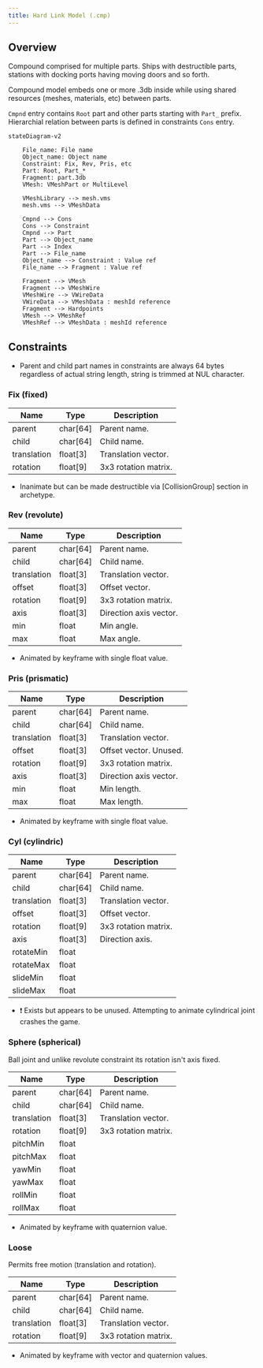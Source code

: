 ```yaml
---
title: Hard Link Model (.cmp)
---
```


## Overview

Compound comprised for multiple parts. Ships with destructible parts, stations with docking ports having moving doors and so forth.

Compound model embeds one or more .3db inside while using shared resources (meshes, materials, etc) between parts.

`Cmpnd` entry contains `Root` part and other parts starting with `Part_` prefix. Hierarchial relation between parts is defined in constraints `Cons` entry.

```mermaid
stateDiagram-v2

    File_name: File name
    Object_name: Object name
    Constraint: Fix, Rev, Pris, etc
    Part: Root, Part_*
    Fragment: part.3db
    VMesh: VMeshPart or MultiLevel

    VMeshLibrary --> mesh.vms
    mesh.vms --> VMeshData

    Cmpnd --> Cons
    Cons --> Constraint
    Cmpnd --> Part
    Part --> Object_name
    Part --> Index
    Part --> File_name
    Object_name --> Constraint : Value ref
    File_name --> Fragment : Value ref

    Fragment --> VMesh
    Fragment --> VMeshWire
    VMeshWire --> VWireData
    VWireData --> VMeshData : meshId reference
    Fragment --> Hardpoints
    VMesh --> VMeshRef
    VMeshRef --> VMeshData : meshId reference
```

## Constraints

- Parent and child part names in constraints are always 64 bytes regardless of actual string length, string is trimmed at NUL character.

### Fix (fixed)

| Name        | Type     | Description          |
| ----------- | -------- | -------------------- |
| parent      | char[64] | Parent name.         |
| child       | char[64] | Child name.          |
| translation | float[3] | Translation vector.  |
| rotation    | float[9] | 3x3 rotation matrix. |

- Inanimate but can be made destructible via [CollisionGroup] section in archetype.

### Rev (revolute)

| Name        | Type     | Description            |
| ----------- | -------- | ---------------------- |
| parent      | char[64] | Parent name.           |
| child       | char[64] | Child name.            |
| translation | float[3] | Translation vector.    |
| offset      | float[3] | Offset vector.         |
| rotation    | float[9] | 3x3 rotation matrix.   |
| axis        | float[3] | Direction axis vector. |
| min         | float    | Min angle.             |
| max         | float    | Max angle.             |

- Animated by keyframe with single float value.

### Pris (prismatic)

| Name        | Type     | Description            |
| ----------- | -------- | ---------------------- |
| parent      | char[64] | Parent name.           |
| child       | char[64] | Child name.            |
| translation | float[3] | Translation vector.    |
| offset      | float[3] | Offset vector. Unused. |
| rotation    | float[9] | 3x3 rotation matrix.   |
| axis        | float[3] | Direction axis vector. |
| min         | float    | Min length.            |
| max         | float    | Max length.            |

- Animated by keyframe with single float value.

### Cyl (cylindric)

| Name        | Type     | Description          |
| ----------- | -------- | -------------------- |
| parent      | char[64] | Parent name.         |
| child       | char[64] | Child name.          |
| translation | float[3] | Translation vector.  |
| offset      | float[3] | Offset vector.       |
| rotation    | float[9] | 3x3 rotation matrix. |
| axis        | float[3] | Direction axis.      |
| rotateMin   | float    |                      |
| rotateMax   | float    |                      |
| slideMin    | float    |                      |
| slideMax    | float    |                      |

- ❗ Exists but appears to be unused. Attempting to animate cylindrical joint crashes the game.

### Sphere (spherical)

Ball joint and unlike revolute constraint its rotation isn't axis fixed.

| Name        | Type     | Description          |
| ----------- | -------- | -------------------- |
| parent      | char[64] | Parent name.         |
| child       | char[64] | Child name.          |
| translation | float[3] | Translation vector.  |
| rotation    | float[9] | 3x3 rotation matrix. |
| pitchMin    | float    |                      |
| pitchMax    | float    |                      |
| yawMin      | float    |                      |
| yawMax      | float    |                      |
| rollMin     | float    |                      |
| rollMax     | float    |                      |

- Animated by keyframe with quaternion value.

### Loose

Permits free motion (translation and rotation).

| Name        | Type     | Description          |
| ----------- | -------- | -------------------- |
| parent      | char[64] | Parent name.         |
| child       | char[64] | Child name.          |
| translation | float[3] | Translation vector.  |
| rotation    | float[9] | 3x3 rotation matrix. |

- Animated by keyframe with vector and quaternion values.
